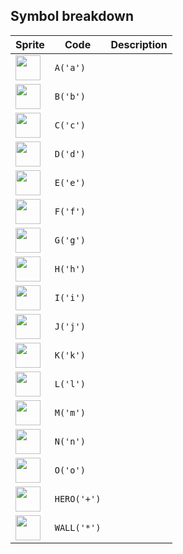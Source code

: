 <meta charset="UTF-8">

## Symbol breakdown
| Sprite | Code | Description |
| -------- | -------- | -------- |
|<img src="https://github.com/codenjoyme/codenjoy/raw/master/CodingDojo/games/fifteen/src/main/webapp/resources/fifteen/sprite/a.png" style="width:40px;" /> | `A('a')` |  | 
|<img src="https://github.com/codenjoyme/codenjoy/raw/master/CodingDojo/games/fifteen/src/main/webapp/resources/fifteen/sprite/b.png" style="width:40px;" /> | `B('b')` |  | 
|<img src="https://github.com/codenjoyme/codenjoy/raw/master/CodingDojo/games/fifteen/src/main/webapp/resources/fifteen/sprite/c.png" style="width:40px;" /> | `C('c')` |  | 
|<img src="https://github.com/codenjoyme/codenjoy/raw/master/CodingDojo/games/fifteen/src/main/webapp/resources/fifteen/sprite/d.png" style="width:40px;" /> | `D('d')` |  | 
|<img src="https://github.com/codenjoyme/codenjoy/raw/master/CodingDojo/games/fifteen/src/main/webapp/resources/fifteen/sprite/e.png" style="width:40px;" /> | `E('e')` |  | 
|<img src="https://github.com/codenjoyme/codenjoy/raw/master/CodingDojo/games/fifteen/src/main/webapp/resources/fifteen/sprite/f.png" style="width:40px;" /> | `F('f')` |  | 
|<img src="https://github.com/codenjoyme/codenjoy/raw/master/CodingDojo/games/fifteen/src/main/webapp/resources/fifteen/sprite/g.png" style="width:40px;" /> | `G('g')` |  | 
|<img src="https://github.com/codenjoyme/codenjoy/raw/master/CodingDojo/games/fifteen/src/main/webapp/resources/fifteen/sprite/h.png" style="width:40px;" /> | `H('h')` |  | 
|<img src="https://github.com/codenjoyme/codenjoy/raw/master/CodingDojo/games/fifteen/src/main/webapp/resources/fifteen/sprite/i.png" style="width:40px;" /> | `I('i')` |  | 
|<img src="https://github.com/codenjoyme/codenjoy/raw/master/CodingDojo/games/fifteen/src/main/webapp/resources/fifteen/sprite/j.png" style="width:40px;" /> | `J('j')` |  | 
|<img src="https://github.com/codenjoyme/codenjoy/raw/master/CodingDojo/games/fifteen/src/main/webapp/resources/fifteen/sprite/k.png" style="width:40px;" /> | `K('k')` |  | 
|<img src="https://github.com/codenjoyme/codenjoy/raw/master/CodingDojo/games/fifteen/src/main/webapp/resources/fifteen/sprite/l.png" style="width:40px;" /> | `L('l')` |  | 
|<img src="https://github.com/codenjoyme/codenjoy/raw/master/CodingDojo/games/fifteen/src/main/webapp/resources/fifteen/sprite/m.png" style="width:40px;" /> | `M('m')` |  | 
|<img src="https://github.com/codenjoyme/codenjoy/raw/master/CodingDojo/games/fifteen/src/main/webapp/resources/fifteen/sprite/n.png" style="width:40px;" /> | `N('n')` |  | 
|<img src="https://github.com/codenjoyme/codenjoy/raw/master/CodingDojo/games/fifteen/src/main/webapp/resources/fifteen/sprite/o.png" style="width:40px;" /> | `O('o')` |  | 
|<img src="https://github.com/codenjoyme/codenjoy/raw/master/CodingDojo/games/fifteen/src/main/webapp/resources/fifteen/sprite/hero.png" style="width:40px;" /> | `HERO('+')` |  | 
|<img src="https://github.com/codenjoyme/codenjoy/raw/master/CodingDojo/games/fifteen/src/main/webapp/resources/fifteen/sprite/wall.png" style="width:40px;" /> | `WALL('*')` |  | 
